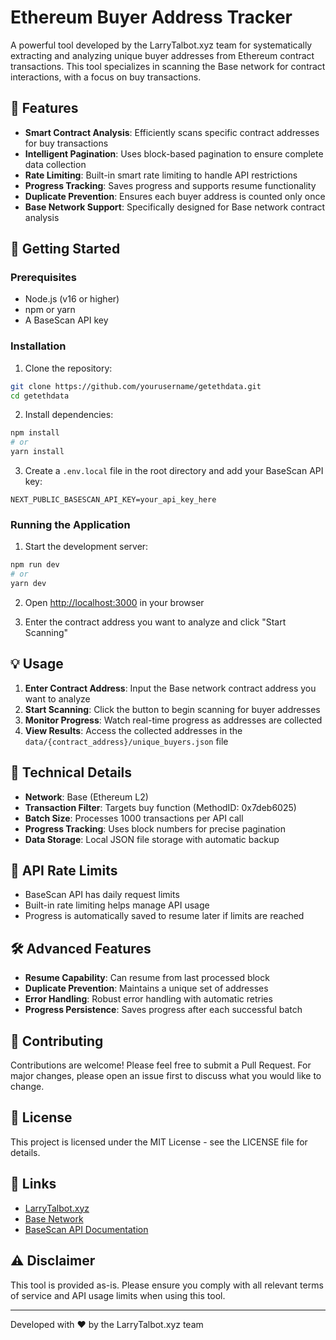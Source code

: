 # Ethereum Buyer Address Tracker

A powerful tool developed by the LarryTalbot.xyz team for systematically extracting and analyzing unique buyer addresses from Ethereum contract transactions. This tool specializes in scanning the Base network for contract interactions, with a focus on buy transactions.

## 🌟 Features

- **Smart Contract Analysis**: Efficiently scans specific contract addresses for buy transactions
- **Intelligent Pagination**: Uses block-based pagination to ensure complete data collection
- **Rate Limiting**: Built-in smart rate limiting to handle API restrictions
- **Progress Tracking**: Saves progress and supports resume functionality
- **Duplicate Prevention**: Ensures each buyer address is counted only once
- **Base Network Support**: Specifically designed for Base network contract analysis

## 🚀 Getting Started

### Prerequisites

- Node.js (v16 or higher)
- npm or yarn
- A BaseScan API key

### Installation

1. Clone the repository:
```bash
git clone https://github.com/yourusername/getethdata.git
cd getethdata
```

2. Install dependencies:
```bash
npm install
# or
yarn install
```

3. Create a `.env.local` file in the root directory and add your BaseScan API key:
```env
NEXT_PUBLIC_BASESCAN_API_KEY=your_api_key_here
```

### Running the Application

1. Start the development server:
```bash
npm run dev
# or
yarn dev
```

2. Open [http://localhost:3000](http://localhost:3000) in your browser

3. Enter the contract address you want to analyze and click "Start Scanning"

## 💡 Usage

1. **Enter Contract Address**: Input the Base network contract address you want to analyze
2. **Start Scanning**: Click the button to begin scanning for buyer addresses
3. **Monitor Progress**: Watch real-time progress as addresses are collected
4. **View Results**: Access the collected addresses in the `data/{contract_address}/unique_buyers.json` file

## 🔧 Technical Details

- **Network**: Base (Ethereum L2)
- **Transaction Filter**: Targets buy function (MethodID: 0x7deb6025)
- **Batch Size**: Processes 1000 transactions per API call
- **Progress Tracking**: Uses block numbers for precise pagination
- **Data Storage**: Local JSON file storage with automatic backup

## 📝 API Rate Limits

- BaseScan API has daily request limits
- Built-in rate limiting helps manage API usage
- Progress is automatically saved to resume later if limits are reached

## 🛠 Advanced Features

- **Resume Capability**: Can resume from last processed block
- **Duplicate Prevention**: Maintains a unique set of addresses
- **Error Handling**: Robust error handling with automatic retries
- **Progress Persistence**: Saves progress after each successful batch

## 🤝 Contributing

Contributions are welcome! Please feel free to submit a Pull Request. For major changes, please open an issue first to discuss what you would like to change.

## 📄 License

This project is licensed under the MIT License - see the LICENSE file for details.

## 🔗 Links

- [LarryTalbot.xyz](https://larrytalbot.xyz)
- [Base Network](https://base.org)
- [BaseScan API Documentation](https://basescan.org/apis)

## ⚠️ Disclaimer

This tool is provided as-is. Please ensure you comply with all relevant terms of service and API usage limits when using this tool.

---
Developed with ❤️ by the LarryTalbot.xyz team
